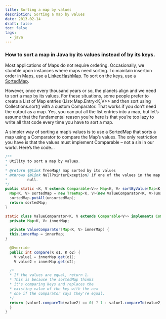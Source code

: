 ```yaml
---
title: Sorting a map by values
description: Sorting a map by values
date: 2013-02-14
draft: false
toc: false
tags:
  - java
---
```


### How to sort a map in Java by its values instead of by its keys.
Most applications of Maps do not require ordering. Occasionally, we stumble upon instances where maps need sorting. To maintain insertion order in Maps, use a [LinkedHashMap](http://docs.oracle.com/javase/6/docs/api/java/util/LinkedHashMap.html). To sort on the keys, use a [SortedMap](http://docs.oracle.com/javase/6/docs/api/java/util/SortedMap.html).

However, once every thousand years or so, the planets align and we need to sort a map by its values. For these situations, some people prefer to create a List of Map entries (List<Map.Entry<K,V>> and then sort using Collections.sort() with a custom Comparator. That works if you don’t need the output as a map. Yes, you can put all the list entries into a map, but let’s assume that the fundamental reason you’re here is that you’re too lazy to write all that code every time you have to sort a map.

A simpler way of sorting a map’s values is to use a SortedMap that sorts a map using a Comparator to compare the Map’s values. The only restriction you have is that the values must implement Comparable – not a sin in our world. Here’s the code...

~~~ java
/**
* Utility to sort a map by values.
*
* @return {@link TreeMap} map sorted by its values
* @throws {@link NullPointerException} if one of the values in the map is
*         null.
*/
public static <K, V extends Comparable<V>> Map<K, V> sortByValue(Map<K, V> unsortedMap) {
  Map<K, V> sortedMap = new TreeMap<K, V>(new ValueComparator<K, V>(unsortedMap));
  sortedMap.putAll(unsortedMap);
  return sortedMap;
}

static class ValueComparator<K, V extends Comparable<V>> implements Comparator<K> {
  private Map<K, V> innerMap;

  private ValueComparator(Map<K, V> innerMap) {
  this.innerMap = innerMap;
}

  @Override
  public int compare(K o1, K o2) {
    V value1 = innerMap.get(o1);
    V value2 = innerMap.get(o2);

  /*
  * If the values are equal, return 1.
  * This is because the sortedMap thinks
  * it's comparing keys and replaces the
  * existing value of the key with the new
  * one if the comparator says they're equal.
  */
  return (value1.compareTo(value2) == 0) ? 1 : value1.compareTo(value2);
  }
}
~~~